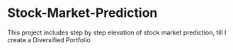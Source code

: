 # Stock-Market-Prediction

This project includes step by step elevation of stock market prediction, till I create a Diversified Portfolio
